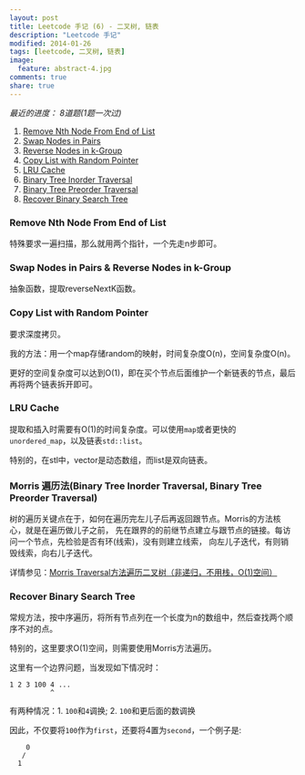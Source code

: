 ```yaml
---
layout: post
title: Leetcode 手记 (6) - 二叉树, 链表
description: "Leetcode 手记"
modified: 2014-01-26
tags: [leetcode, 二叉树, 链表]
image:
  feature: abstract-4.jpg
comments: true
share: true
---
```


*最近的进度： 8道题(1题一次过)*

1. [Remove Nth Node From End of List](http://oj.leetcode.com/problems/remove-nth-node-from-end-of-list/)
2. [Swap Nodes in Pairs](http://oj.leetcode.com/problems/swap-nodes-in-pairs/)
3. [Reverse Nodes in k-Group](http://oj.leetcode.com/problems/reverse-nodes-in-k-group/)
4. [Copy List with Random Pointer](http://oj.leetcode.com/problems/copy-list-with-random-pointer/)
5. [LRU Cache](http://oj.leetcode.com/problems/lru-cache/)
6. [Binary Tree Inorder Traversal](http://oj.leetcode.com/problems/binary-tree-inorder-traversal/)
7. [Binary Tree Preorder Traversal](http://oj.leetcode.com/problems/binary-tree-preorder-traversal/)
8. [Recover Binary Search Tree](http://oj.leetcode.com/problems/recover-binary-search-tree/)

### Remove Nth Node From End of List ###
特殊要求一遍扫描，那么就用两个指针，一个先走n步即可。

### Swap Nodes in Pairs & Reverse Nodes in k-Group ###
抽象函数，提取reverseNextK函数。

### Copy List with Random Pointer ###
要求深度拷贝。

我的方法：用一个map存储random的映射，时间复杂度O(n)，空间复杂度O(n)。

更好的空间复杂度可以达到O(1)，即在买个节点后面维护一个新链表的节点，最后再将两个链表拆开即可。

### LRU Cache ###
提取和插入时需要有O(1)的时间复杂度。可以使用`map`或者更快的`unordered_map`，以及链表`std::list`。

特别的，在stl中，vector是动态数组，而list是双向链表。

### Morris 遍历法(Binary Tree Inorder Traversal, Binary Tree Preorder Traversal) ###

树的遍历关键点在于，如何在遍历完左儿子后再返回跟节点。Morris的方法核心，就是在遍历做儿子之前，
先在跟界的的前继节点建立与跟节点的链接。每访问一个节点，先检验是否有环(线索)，没有则建立线索，
向左儿子迭代，有则销毁线索，向右儿子迭代。

详情参见：[Morris Traversal方法遍历二叉树（非递归，不用栈，O(1)空间）](http://www.cnblogs.com/AnnieKim/archive/2013/06/15/MorrisTraversal.html)

### Recover Binary Search Tree ###
常规方法，按中序遍历，将所有节点列在一个长度为n的数组中，然后查找两个顺序不对的点。

特别的，这里要求O(1)空间，则需要使用Morris方法遍历。

这里有一个边界问题，当发现如下情况时：

    1 2 3 100 4 ...
              ^

有两种情况：1. `100`和`4`调换; 2. `100`和更后面的数调换

因此，不仅要将`100`作为`first`，还要将4置为`second`，一个例子是:
    
        0
       /
      1

